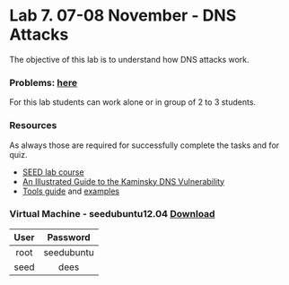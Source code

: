 # Lab 7. 07-08 November - DNS Attacks

The objective of this lab is to understand how DNS attacks work.


### Problems: [here](http://www.cis.syr.edu/%7Ewedu/seed/Labs/Attacks_DNS/DNS.pdf)
For this lab students can work alone or in group of 2 to 3 students.


### Resources
As always those are required for successfully complete the tasks and for quiz.

 * [SEED lab course](http://www.cis.syr.edu/%7Ewedu/seed/Labs/Attacks_DNS/)
 * [An Illustrated Guide to the Kaminsky DNS Vulnerability](http://unixwiz.net/techtips/iguide-kaminsky-dns-vuln.html)
 * [Tools guide](http://www.cis.syr.edu/~wedu/seed/Documentation/Misc/netwox.pdf) and [examples](http://www.cis.syr.edu/%7Ewedu/Teaching/cis758/netw522/netwox-doc_html/html/examples.html)


### Virtual Machine - seedubuntu12.04 [Download](http://www.cis.syr.edu/~wedu/seed/lab_env.html)

| User |  Password  |
|:----:|:----------:|
| root | seedubuntu |
| seed |    dees    |


